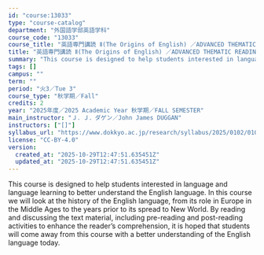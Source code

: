 ```yaml
---
id: "course:13033"
type: "course-catalog"
department: "外国語学部英語学科"
course_code: "13033"
course_title: "英語専門講読 Ⅱ(The Origins of English) ／ADVANCED THEMATIC READING Ⅱ"
title: "英語専門講読 Ⅱ(The Origins of English) ／ADVANCED THEMATIC READING Ⅱ"
summary: "This course is designed to help students interested in language and language learning to better understand the English l…"
tags: []
campus: ""
term: ""
period: "火3／Tue 3"
course_type: "秋学期／Fall"
credits: 2
year: "2025年度／2025 Academic Year 秋学期／FALL SEMESTER"
main_instructor: "Ｊ．Ｊ．ダゲン／John James DUGGAN"
instructors: ["[]"]
syllabus_url: "https://www.dokkyo.ac.jp/research/syllabus/2025/0102/0102_13033_ja_JP.html"
license: "CC-BY-4.0"
version:
  created_at: "2025-10-29T12:47:51.635451Z"
  updated_at: "2025-10-29T12:47:51.635451Z"
---
```

This course is designed to help students interested in language and language learning to better understand the English language. In this course we will look at the history of the English language, from its role in Europe in the Middle Ages to the years prior to its spread to New World. By reading and discussing the text material, including pre-reading and post-reading activities to enhance the reader’s comprehension, it is hoped that students will come away from this course with a better understanding of the English language today.

